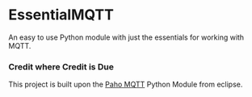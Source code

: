 # EssentialMQTT
An easy to use Python module with just the essentials for working with MQTT.



### Credit where Credit is Due

This project is built upon the [Paho MQTT](https://www.eclipse.org/paho/index.php?page=clients/python/index.php) Python Module from eclipse.
